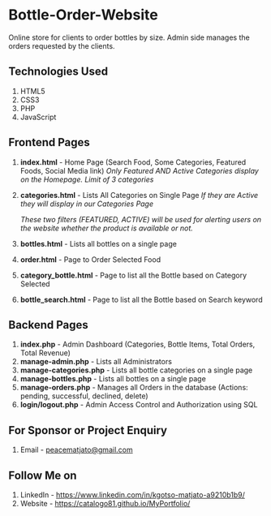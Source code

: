 # Bottle-Order-Website
Online store for clients to order bottles by size. Admin side manages the orders requested by the clients.

## Technologies Used
1. HTML5
2. CSS3
3. PHP
4. JavaScript


## Frontend Pages 
1. **index.html** - Home Page (Search Food, Some Categories, Featured Foods, Social Media link) *Only Featured AND Active Categories display on the Homepage. Limit of 3 categories*
2. **categories.html** - Lists All Categories on Single Page *If they are Active they will display in our Categories Page*
    
    
    *These two filters (FEATURED, ACTIVE) will be used for alerting users on the website whether the product is available or not.*


3. **bottles.html** - Lists all bottles on a single page
4. **order.html** - Page to Order Selected Food
5. **category_bottle.html** - Page to list all the Bottle based on Category Selected
6. **bottle_search.html** - Page to list all the Bottle based on Search keyword

## Backend Pages 
1. **index.php** - Admin Dashboard (Categories, Bottle Items, Total Orders, Total Revenue)
2. **manage-admin.php** - Lists all Administrators
3. **manage-categories.php** - Lists all bottle categories on a single page
4. **manage-bottles.php** - Lists all bottles on a single page
5. **manage-orders.php** - Manages all Orders in the database (Actions: pending, successful, declined, delete)
6. **login/logout.php** - Admin Access Control and Authorization using SQL

## For Sponsor or Project Enquiry
1. Email - peacematjato@gmail.com


## Follow Me on
1. LinkedIn - https://www.linkedin.com/in/kgotso-matjato-a9210b1b9/
2. Website - https://catalogo81.github.io/MyPortfolio/
